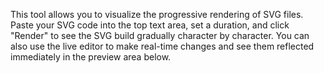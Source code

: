 This tool allows you to visualize the progressive rendering of SVG files. Paste your SVG code into the top text area, set a duration, and click "Render" to see the SVG build gradually character by character. You can also use the live editor to make real-time changes and see them reflected immediately in the preview area below.

<!-- Generated from commit: ba6a1be46cd42730f6e967e38dd26fe69d470f0c -->